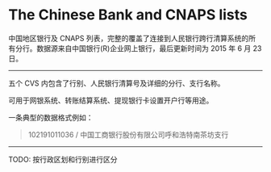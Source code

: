 # The Chinese Bank and CNAPS lists

中国地区银行及 CNAPS 列表，完整的覆盖了连接到人民银行跨行清算系统的所有分行。数据源来自中国银行(R)企业网上银行，最后更新时间为 2015 年 6 月 23 日。

----

五个 CVS 内包含了行别、人民银行清算号及详细的分行、支行名称。

可用于网银系统、转账结算系统、提现银行卡设置开户行等用途。

一条典型的数据格式例如：

> 102191011036 / 中国工商银行股份有限公司呼和浩特南茶坊支行

----

TODO: 按行政区划和行别进行区分